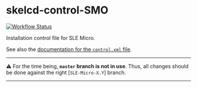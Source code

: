 # skelcd-control-SMO

[![Workflow Status](https://github.com/yast/skelcd-control-SMO/workflows/CI/badge.svg?branch=master)](
https://github.com/yast/skelcd-control-SMO/actions?query=branch%3Amaster)

Installation control file for SLE Micro.

See also the [documentation for the `control.xml` file][1].

---

:warning: For the time being, **`master` branch is not in use**. Thus, all changes should be done
against the right [`SLE-Micro-X.Y`] branch.

---

[1]: https://github.com/yast/yast-installation/blob/master/doc/control-file.md
